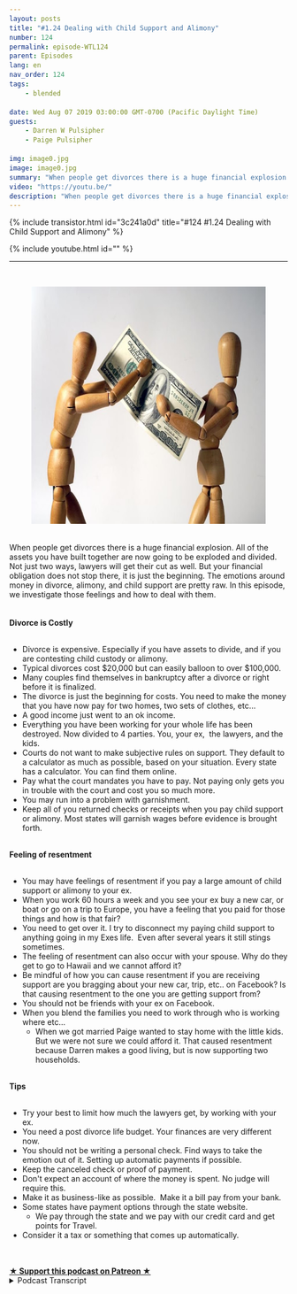 ```yaml
---
layout: posts
title: "#1.24 Dealing with Child Support and Alimony"
number: 124
permalink: episode-WTL124
parent: Episodes
lang: en
nav_order: 124
tags:
    - blended

date: Wed Aug 07 2019 03:00:00 GMT-0700 (Pacific Daylight Time)
guests:
    - Darren W Pulsipher
    - Paige Pulsipher

img: image0.jpg
image: image0.jpg
summary: "When people get divorces there is a huge financial explosion. All of the assets you have built together are now going to be exploded and divided. Not just two ways, lawyers will get their cut as well. But your financial obligation does not stop there, it is just the beginning. The emotions around money in  divorce, alimony, and child support are pretty raw. In this episode, we investigate those feelings and how to deal with them."
video: "https://youtu.be/"
description: "When people get divorces there is a huge financial explosion. All of the assets you have built together are now going to be exploded and divided. Not just two ways, lawyers will get their cut as well. But your financial obligation does not stop there, it is just the beginning. The emotions around money in  divorce, alimony, and child support are pretty raw. In this episode, we investigate those feelings and how to deal with them."
---
```


<div>
{% include transistor.html id="3c241a0d" title="#124 #1.24 Dealing with Child Support and Alimony" %}

{% include youtube.html id="" %}
</div>

---

<html><head></head><body><div><a href="https://1.bp.blogspot.com/-Wf6J2HJV23U/XUjRGadJAHI/AAAAAAAFB0U/Y9Kp2Bi-8D0fGYdOJlfRDePcsRrAf9ViQCLcBGAs/s1600/alimony.jpg"><br></a><figure data-trix-attachment="{&quot;contentType&quot;:&quot;image&quot;,&quot;height&quot;:429,&quot;url&quot;:&quot;https://1.bp.blogspot.com/-Wf6J2HJV23U/XUjRGadJAHI/AAAAAAAFB0U/Y9Kp2Bi-8D0fGYdOJlfRDePcsRrAf9ViQCLcBGAs/s640/alimony.jpg&quot;,&quot;width&quot;:640}" data-trix-content-type="image" class="attachment attachment--preview"><img src="./image0.jpg" width="640" height="429"><figcaption class="attachment__caption"></figcaption></figure></div><div><br></div><div>When people get divorces there is a huge financial explosion. All of the assets you have built together are now going to be exploded and divided. Not just two ways, lawyers will get their cut as well. But your financial obligation does not stop there, it is just the beginning. The emotions around money in divorce, alimony, and child support are pretty raw. In this episode, we investigate those feelings and how to deal with them.</div><div><br></div><div><strong><br>Divorce is Costly<br></strong><br></div><ul><li>Divorce is expensive. Especially if you have assets to divide, and if you are contesting child custody or alimony.&nbsp;</li><li>Typical divorces cost $20,000 but can easily balloon to over $100,000.</li><li>Many couples find themselves in bankruptcy after a divorce or right before it is finalized.</li><li>The divorce is just the beginning for costs. You need to make the money that you have now pay for two homes, two sets of clothes, etc...</li><li>A good income just went to an ok income.</li><li>Everything you have been working for your whole life has been destroyed. Now divided to 4 parties. You, your ex,&nbsp; the lawyers, and the kids.&nbsp;</li><li>Courts do not want to make subjective rules on support. They default to a calculator as much as possible, based on your situation. Every state has a calculator. You can find them online.</li><li>Pay what the court mandates you have to pay. Not paying only gets you in trouble with the court and cost you so much more.</li><li>You may run into a problem with garnishment.&nbsp;</li><li>Keep all of you returned checks or receipts when you pay child support or alimony. Most states will garnish wages before evidence is brought forth.</li></ul><div><strong><br>Feeling of resentment<br></strong><br></div><ul><li>You may have feelings of resentment if you pay a large amount of child support or alimony to your ex.&nbsp;</li><li>When you work 60 hours a week and you see your ex buy a new car, or boat or go on a trip to Europe, you have a feeling that you paid for those things and how is that fair?</li><li>You need to get over it. I try to disconnect my paying child support to anything going in my Exes life.&nbsp; Even after several years it still stings sometimes.</li><li>The feeling of resentment can also occur with your spouse. Why do they get to go to Hawaii and we cannot afford it?</li><li>Be mindful of how you can cause resentment if you are receiving support are you bragging about your new car, trip, etc.. on Facebook? Is that causing resentment to the one you are getting support from?&nbsp;</li><li>You should not be friends with your ex on Facebook.&nbsp;</li><li>When you blend the families you need to work through who is working where etc...<ul><li>When we got married Paige wanted to stay home with the little kids. But we were not sure we could afford it. That caused resentment because Darren makes a good living, but is now supporting two households.</li></ul></li></ul><div><strong><br>Tips&nbsp;<br></strong><br></div><ul><li>Try your best to limit how much the lawyers get, by working with your ex.</li><li>You need a post divorce life budget. Your finances are very different now.</li><li>You should not be writing a personal check. Find ways to take the emotion out of it. Setting up automatic payments if possible.&nbsp;</li><li>Keep the canceled check or proof of payment.</li><li>Don't expect an account of where the money is spent. No judge will require this.</li><li>Make it as business-like as possible.&nbsp; Make it a bill pay from your bank.</li><li>Some states have payment options through the state website.<ul><li>We pay through the state and we pay with our credit card and get points for Travel.</li></ul></li><li>Consider it a tax or something that comes up automatically.</li></ul><div><br><br></div>
<strong>
  <a href="https://www.patreon.com/wheresthelemonade" target="_donate" rel="payment" title="★ Support this podcast on Patreon ★">★ Support this podcast on Patreon ★</a>
</strong></body></html>

<details>
<summary> Podcast Transcript </summary>

<p></p>

</details>
